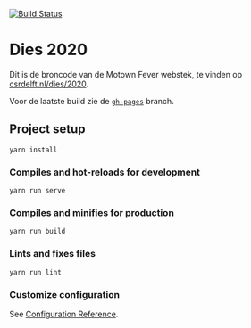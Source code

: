 [![Build Status](https://travis-ci.org/csrdelft/dies2019.svg?branch=master)](https://travis-ci.org/csrdelft/dies2019)

# Dies 2020

Dit is de broncode van de Motown Fever webstek, te vinden op [csrdelft.nl/dies/2020](https://csrdelft.nl/dies/2020/).

Voor de laatste build zie de [`gh-pages`](https://github.com/csrdelft/dies2020/tree/gh-pages) branch. 

## Project setup
```
yarn install
```

### Compiles and hot-reloads for development
```
yarn run serve
```

### Compiles and minifies for production
```
yarn run build
```

### Lints and fixes files
```
yarn run lint
```

### Customize configuration
See [Configuration Reference](https://cli.vuejs.org/config/).
